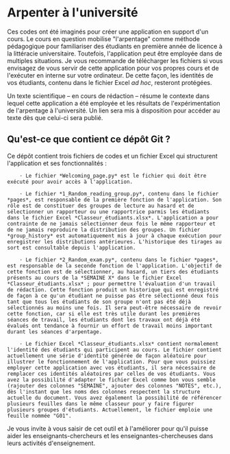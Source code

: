 # Arpenter à l'université

Ces codes ont été imaginés pour créer une application en support d'un cours. Le cours en question mobilise "l'arpentage" comme méthode pédagogique pour familiariser des étudiants en première année de licence à la littéracie universitaire. Toutefois, l'application peut être employée dans de multiples situations. Je vous recommande de télécharger les fichiers si vous envisagez de vous servir de cette application pour vos propres cours et de l'exécuter en interne sur votre ordinateur. De cette façon, les identités de vos étudiants, contenu dans le fichier Excel *ad hoc*, resteront protégées.

Un texte scientifique – en cours de rédaction – résume le contexte dans lequel cette application a été employée et les résultats de l'expérimentation de l'arpentage à l'université. Un lien sera mis à disposition pour accéder au texte dès que celui-ci sera publié.

## Qu'est-ce que contient ce dépôt Git ?

Ce dépôt contient trois fichiers de codes et un fichier Excel qui structurent l'application et ses fonctionnalités :

        · Le fichier *Welcoming_page.py* est le fichier qui doit être exécuté pour avoir accès à l'application.

        · Le fichier *1_Random_reading_group.py*, contenu dans le fichier *pages*, est responsable de la première fonction de l'application. Son rôle est de constituer des groupes de lecture au hasard et de sélectionner un rapporteur ou une rapportrice parmis les étudiants dans le fichier Excel *Classeur_étudiants.xlsx*. L'application a pour contrainte de ne jamais sélectionner deux fois le même rapporteur et de ne jamais reproduire la distribution des groupes. Un fichier *group_history* est automatiquement mis à jour à chaque exécution pour enregistrer les distributions antérieures. L'historique des tirages au sort est consultable depuis l'application.

        · Le fichier *2_Random_exam.py*, contenu dans le fichier *pages*, est responsable de la seconde fonction de l'application. L'objectif de cette fonction est de sélectionner, au hasard, un tiers des étudiants présents au cours de la *SEMAINE X* dans le fichier Excel *Classeur_étudiants.xlsx* ; pour permettre l'évaluation d'un travail de rédaction. Cette fonction produit un historique qui est enregistré de façon à ce qu'un étudiant ne puisse pas être sélectionné deux fois tant que tous les étudiants de son groupe n'ont pas été déjà sélectionnés au moins une fois. Il sera peut-être nécessaire de revoir cette fonction, car si elle est très utile durant les premières séances de travail, les étudiants dont les travaux ont déjà été évalués ont tendance à fournir un effort de travail moins important durant les séances d'arpentage.

        · Le fichier Excel *Classeur_étudiants.xlsx* contient normalement l'identité des étudiants qui participent au cours. Le fichier contient actuellement une série d'identité générée de façon aléatoire pour illustrer le fonctionnement de l'application. Pour que vous puissiez employer cette application avec vos étudiants, il sera nécessaire de remplacer ces identités aléatoires par celles de vos étudiants. Vous avez la possibilité d'adapter le fichier Excel comme bon vous semble (rajouter des colonnes "SEMAINE", ajouter des colonnes "NOTES", etc.), dès l'instant que les noms des colonnes respectent la structure actuelle du document. Vous avez également la possibilité de référencer plusieurs feuilles dans le même classeur pour y faire figurer plusieurs groupes d'étudiants. Actuellement, le fichier emploie une feuille nommée "G01".

Je vous invite à vous saisir de cet outil et à l'améliorer pour qu'il puisse aider les enseignants-chercheurs et les enseignantes-chercheuses dans leurs activités d'enseignement.